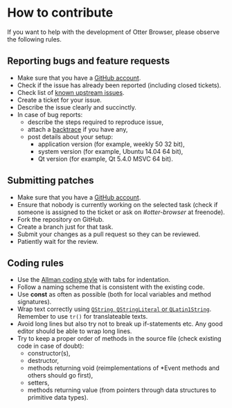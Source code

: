 # How to contribute

If you want to help with the development of Otter Browser, please observe the following rules.

## Reporting bugs and feature requests

* Make sure that you have a [GitHub account](https://github.com/signup/free).
* Check if the issue has already been reported (including closed tickets).
* Check list of [known upstream issues](https://github.com/OtterBrowser/otter-browser/wiki/Upstream-Bugs).
* Create a ticket for your issue.
* Describe the issue clearly and succinctly.
* In case of bug reports:
  * describe the steps required to reproduce issue,
  * attach a [backtrace](http://en.wikipedia.org/wiki/Stack_trace) if you have any,
  * post details about your setup:
    * application version (for example, weekly 50 32 bit),
    * system version (for example, Ubuntu 14.04 64 bit),
    * Qt version (for example, Qt 5.4.0 MSVC 64 bit).

## Submitting patches

* Make sure that you have a [GitHub account](https://github.com/signup/free).
* Ensure that nobody is currently working on the selected task (check if someone is assigned to the ticket or ask on *#otter-browser* at freenode).
* Fork the repository on GitHub.
* Create a branch just for that task.
* Submit your changes as a pull request so they can be reviewed.
* Patiently wait for the review.

## Coding rules

* Use the [Allman coding style](http://en.wikipedia.org/wiki/Indent_style#Allman_style) with tabs for indentation.
* Follow a naming scheme that is consistent with the existing code.
* Use **const** as often as possible (both for local variables and method signatures).
* Wrap text correctly using [``QString``, ``QStringLiteral`` or ``QLatin1String``](http://woboq.com/blog/qstringliteral.html). Remember to use ``tr()`` for translateable texts.
* Avoid long lines but also try not to break up if-statements etc. Any good editor should be able to wrap long lines.
* Try to keep a proper order of methods in the source file (check existing code in case of doubt):
  * constructor(s),
  * destructor,
  * methods returning void (reimplementations of *Event methods and others should go first),
  * setters,
  * methods returning value (from pointers through data structures to primitive data types).
